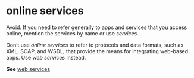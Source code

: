 # online services

Avoid. If you need to refer generally to apps and services that you access online, mention the services by name or use *services*. 

Don’t use *online services*
to refer to protocols and data formats, such as XML, SOAP, and WSDL,
that provide the means for integrating web-based apps. Use *web services* instead.

**See** [web services](../w/web-services.md)
